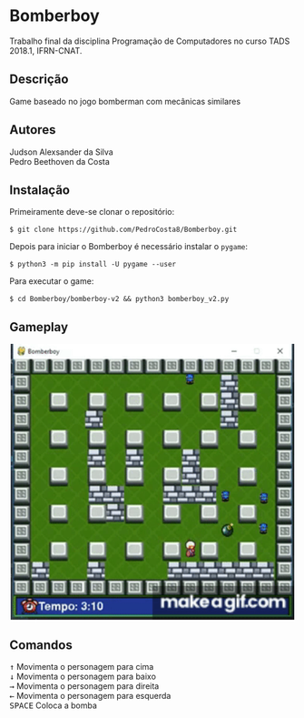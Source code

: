 # Bomberboy
Trabalho final da disciplina Programação de Computadores no curso TADS 2018.1, IFRN-CNAT.

## Descrição
Game baseado no jogo bomberman com mecânicas similares

## Autores 
Judson Alexsander da Silva<br>
Pedro Beethoven da Costa

## Instalação 
Primeiramente deve-se clonar o repositório:
```
$ git clone https://github.com/PedroCosta8/Bomberboy.git
```
Depois para iniciar o Bomberboy é necessário instalar o `pygame`:

```
$ python3 -m pip install -U pygame --user
```
Para executar o game:
```
$ cd Bomberboy/bomberboy-v2 && python3 bomberboy_v2.py
```

## Gameplay
<p align='center'>
  <img alt='Bpmberboy Gameplay' width='500' src='./public/Bomberboy_Gameplay.gif'>
</p>

## Comandos
<kbd>↑</kbd> Movimenta o personagem para cima<br>
<kbd>↓</kbd> Movimenta o personagem para baixo<br>
<kbd>→</kbd> Movimenta o personagem para direita<br>
<kbd>←</kbd> Movimenta o personagem para esquerda<br>
<kbd>SPACE</kbd> Coloca a bomba<br>
